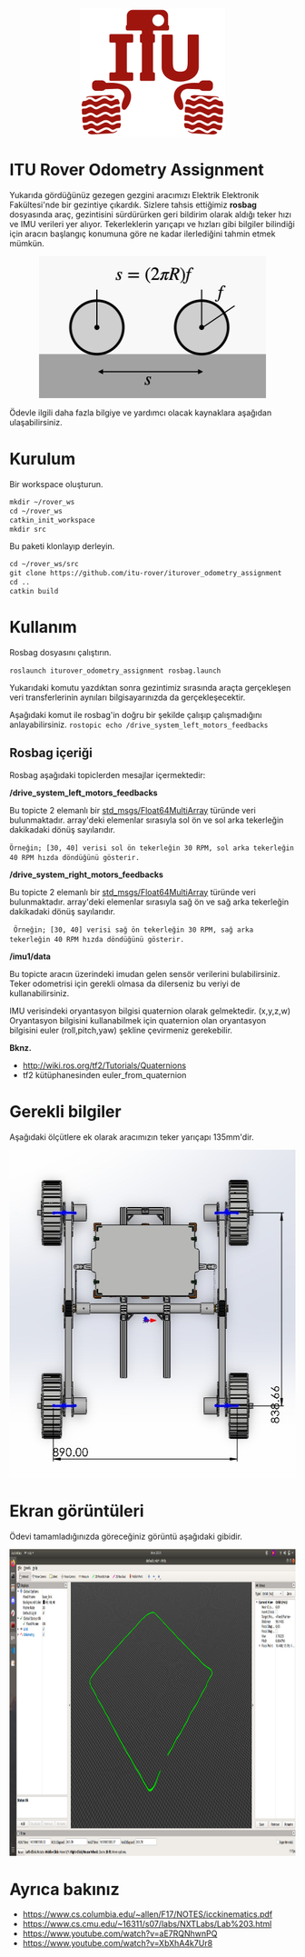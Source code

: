 <div align="center">
<img src="media/iturover.png" width="256" height="225" />
</div>

# ITU Rover Odometry Assignment

Yukarıda gördüğünüz gezegen gezgini aracımızı Elektrik Elektronik Fakültesi'nde bir gezintiye çıkardık. Sizlere tahsis ettiğimiz **rosbag** dosyasında araç, gezintisini sürdürürken geri bildirim olarak aldığı teker hızı ve IMU verileri yer alıyor. Tekerleklerin yarıçapı ve hızları gibi bilgiler bilindiği için aracın başlangıç konumuna göre ne kadar ilerlediğini tahmin etmek mümkün.

<div align="center">
<img src="media/rolling.jpeg" width="400" height="250" />
</div>


Ödevle ilgili daha fazla bilgiye ve yardımcı olacak kaynaklara aşağıdan ulaşabilirsiniz.

# Kurulum

Bir workspace oluşturun.

```
mkdir ~/rover_ws
cd ~/rover_ws
catkin_init_workspace
mkdir src
```

Bu paketi klonlayıp derleyin.

```
cd ~/rover_ws/src
git clone https://github.com/itu-rover/iturover_odometry_assignment
cd ..
catkin build
```

# Kullanım

Rosbag dosyasını çalıştırın.

`
roslaunch iturover_odometry_assignment rosbag.launch
`

Yukarıdaki komutu yazdıktan sonra gezintimiz sırasında araçta gerçekleşen veri transferlerinin aynıları bilgisayarınızda da gerçekleşecektir.

Aşağıdaki komut ile rosbag'in doğru bir şekilde çalışıp çalışmadığını anlayabilirsiniz.
`
rostopic echo /drive_system_left_motors_feedbacks
`

## Rosbag içeriği
Rosbag aşağıdaki topiclerden mesajlar içermektedir:

**/drive_system_left_motors_feedbacks**

Bu topicte 2 elemanlı bir [std_msgs/Float64MultiArray](http://docs.ros.org/en/lunar/api/std_msgs/html/msg/Float64MultiArray.html) türünde veri bulunmaktadır. 
array'deki elemenlar sırasıyla sol ön ve sol arka tekerleğin dakikadaki dönüş sayılarıdır.

`Örneğin; [30, 40] verisi sol ön tekerleğin 30 RPM, sol arka tekerleğin 40 RPM hızda döndüğünü gösterir.`

**/drive_system_right_motors_feedbacks** 

Bu topicte 2 elemanlı bir [std_msgs/Float64MultiArray](http://docs.ros.org/en/lunar/api/std_msgs/html/msg/Float64MultiArray.html) türünde veri bulunmaktadır. 
array'deki elemenlar sırasıyla sağ ön ve sağ arka tekerleğin dakikadaki dönüş sayılarıdır.

`
Örneğin; [30, 40] verisi sağ ön tekerleğin 30 RPM, sağ arka tekerleğin 40 RPM hızda döndüğünü gösterir.`

**/imu1/data**

Bu topicte aracın üzerindeki imudan gelen sensör verilerini bulabilirsiniz. Teker odometrisi için gerekli olmasa da dilerseniz bu veriyi de kullanabilirsiniz.

IMU verisindeki oryantasyon bilgisi quaternion olarak gelmektedir. (x,y,z,w) Oryantasyon bilgisini kullanabilmek için quaternion olan oryantasyon bilgisini euler (roll,pitch,yaw) şekline çevirmeniz gerekebilir. 

**Bknz.**
* http://wiki.ros.org/tf2/Tutorials/Quaternions
* tf2 kütüphanesinden euler_from_quaternion


# Gerekli bilgiler
Aşağıdaki ölçütlere ek olarak aracımızın teker yarıçapı 135mm'dir.


<div align="center">
<img src="media/rover.jpeg" width="536" height="577" />
</div>


# Ekran görüntüleri


Ödevi tamamladığınızda göreceğiniz görüntü aşağıdaki gibidir.

<div align="center">
<img src="media/groundtruth.jpeg" width="960" height="540" />
</div>

# Ayrıca bakınız

* https://www.cs.columbia.edu/~allen/F17/NOTES/icckinematics.pdf
* https://www.cs.cmu.edu/~16311/s07/labs/NXTLabs/Lab%203.html
* https://www.youtube.com/watch?v=aE7RQNhwnPQ
* https://www.youtube.com/watch?v=XbXhA4k7Ur8
